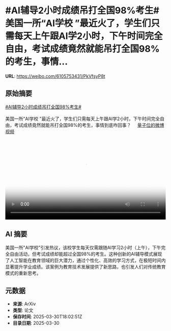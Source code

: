 # #AI辅导2小时成绩吊打全国98%考生# 美国一所“AI学校 ”最近火了，学生们只需每天上午跟AI学2小时，下午时间完全自由，考试成绩竟然就能吊打全国98%的考生，事情...

**URL**: https://weibo.com/6105753431/PkVfsyP8t

## 原始摘要

<a href="https://m.weibo.cn/search?containerid=231522type%3D1%26t%3D10%26q%3D%23AI%E8%BE%85%E5%AF%BC2%E5%B0%8F%E6%97%B6%E6%88%90%E7%BB%A9%E5%90%8A%E6%89%93%E5%85%A8%E5%9B%BD98%25%E8%80%83%E7%94%9F%23&amp;extparam=%23AI%E8%BE%85%E5%AF%BC2%E5%B0%8F%E6%97%B6%E6%88%90%E7%BB%A9%E5%90%8A%E6%89%93%E5%85%A8%E5%9B%BD98%25%E8%80%83%E7%94%9F%23" data-hide=""><span class="surl-text">#AI辅导2小时成绩吊打全国98%考生#</span></a> <br><br>美国一所“AI学校 ”最近火了，学生们只需每天上午跟AI学2小时，下午时间完全自由，考试成绩竟然就能吊打全国98%的考生，事情到底咋回事？ <a href="https://video.weibo.com/show?fid=1034:5149218973614145" data-hide=""><span class="url-icon"><img style="width: 1rem;height: 1rem" src="https://h5.sinaimg.cn/upload/2015/09/25/3/timeline_card_small_video_default.png" referrerpolicy="no-referrer"></span><span class="surl-text">量子位的微博视频</span></a> <br clear="both"><div style="clear: both"></div><video controls="controls" poster="https://tvax1.sinaimg.cn/orj480/006Fd7o3ly1hzwstgn8pcj30u01hcn0a.jpg" style="width: 100%"><source src="https://f.video.weibocdn.com/o0/qtOP1vdGlx08n1WRmqAM01041200oF000E010.mp4?label=mp4_720p&amp;template=720x1280.24.0&amp;ori=0&amp;ps=1CwnkDw1GXwCQx&amp;Expires=1743361344&amp;ssig=UfvF3FhYyE&amp;KID=unistore,video"><source src="https://f.video.weibocdn.com/o0/cpm7gTxdlx08n1WSnpO001041200fPzR0E010.mp4?label=mp4_hd&amp;template=540x960.24.0&amp;ori=0&amp;ps=1CwnkDw1GXwCQx&amp;Expires=1743361344&amp;ssig=1M32WVsqwW&amp;KID=unistore,video"><source src="https://f.video.weibocdn.com/o0/K8IYJ7vTlx08n1WRg90k010412008m3W0E010.mp4?label=mp4_ld&amp;template=360x640.24.0&amp;ori=0&amp;ps=1CwnkDw1GXwCQx&amp;Expires=1743361344&amp;ssig=JQ6QCFqkzu&amp;KID=unistore,video"><p>视频无法显示，请前往<a href="https://video.weibo.com/show?fid=1034%3A5149218973614145" target="_blank" rel="noopener noreferrer">微博视频</a>观看。</p></video>

## AI 摘要

美国一所"AI学校"引发热议，该校学生每天仅需跟随AI学习2小时（上午），下午完全自由活动，但考试成绩却能超过全国98%的考生。这种创新的AI辅导模式展现了人工智能在教育领域的巨大潜力，通过个性化、高效的学习方式，在极短时间内显著提升学业成绩。该案例为教育技术发展提供了新思路，也引发人们对传统教育模式的重新思考。

## 元数据

- **来源**: ArXiv
- **类型**: 论文
- **保存时间**: 2025-03-30T18:02:51Z
- **目录日期**: 2025-03-30
